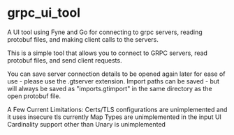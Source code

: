 # grpc_ui_tool
A UI tool using Fyne and Go for connecting to grpc servers, reading protobuf files, and making client calls to the servers.

This is a simple tool that allows you to connect to GRPC servers, read protobuf files, and send client requests.

You can save server connection details to be opened again later for ease of use - please use the .gtserver extension.
Import paths can be saved - but will always be saved as "imports.gtimport" in the same directory as the open protobuf file.

A Few Current Limitations:
Certs/TLS configurations are unimplemented and it uses insecure tls currently
Map Types are unimplemented in the input UI
Cardinality support other than Unary is unimplemented
